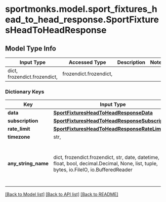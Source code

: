 # sportmonks.model.sport_fixtures_head_to_head_response.SportFixturesHeadToHeadResponse

## Model Type Info
Input Type | Accessed Type | Description | Notes
------------ | ------------- | ------------- | -------------
dict, frozendict.frozendict,  | frozendict.frozendict,  |  | 

### Dictionary Keys
Key | Input Type | Accessed Type | Description | Notes
------------ | ------------- | ------------- | ------------- | -------------
**data** | [**SportFixturesHeadToHeadResponseData**](SportFixturesHeadToHeadResponseData.md) | [**SportFixturesHeadToHeadResponseData**](SportFixturesHeadToHeadResponseData.md) |  | [optional] 
**subscription** | [**SportFixturesHeadToHeadResponseSubscription**](SportFixturesHeadToHeadResponseSubscription.md) | [**SportFixturesHeadToHeadResponseSubscription**](SportFixturesHeadToHeadResponseSubscription.md) |  | [optional] 
**rate_limit** | [**SportFixturesHeadToHeadResponseRateLimit**](SportFixturesHeadToHeadResponseRateLimit.md) | [**SportFixturesHeadToHeadResponseRateLimit**](SportFixturesHeadToHeadResponseRateLimit.md) |  | [optional] 
**timezone** | str,  | str,  |  | [optional] 
**any_string_name** | dict, frozendict.frozendict, str, date, datetime, int, float, bool, decimal.Decimal, None, list, tuple, bytes, io.FileIO, io.BufferedReader | frozendict.frozendict, str, BoolClass, decimal.Decimal, NoneClass, tuple, bytes, FileIO | any string name can be used but the value must be the correct type | [optional]

[[Back to Model list]](../../README.md#documentation-for-models) [[Back to API list]](../../README.md#documentation-for-api-endpoints) [[Back to README]](../../README.md)

